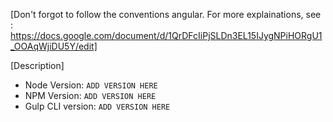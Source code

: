 [Don't forgot to follow the conventions angular. For more explainations, see : https://docs.google.com/document/d/1QrDFcIiPjSLDn3EL15IJygNPiHORgU1_OOAqWjiDU5Y/edit]

[Description]

- Node Version: `ADD VERSION HERE`
- NPM Version: `ADD VERSION HERE`
- Gulp CLI version: `ADD VERSION HERE`



